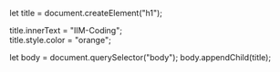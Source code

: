 let title = document.createElement("h1");

title.innerText = "IIM-Coding";<br>
title.style.color = "orange";

let body = document.querySelector("body");
body.appendChild(title);
